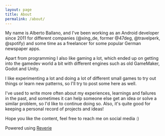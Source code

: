 ```yaml
---
layout: page
title: About
permalink: /about/
---
```


My name is Alberto Ballano, and I've been working as an Android developer since 2011 for different companies (@xing_de, former @47deg, @travelperk, @spotify) and some time as a freelancer for some popular German newspaper apps.

Apart from programming I also like gaming a lot, which ended up on getting into the gamedev world a bit with different engines such as old GameMaker, Godot and Unity. 

I like experimenting a lot and doing a lot of different small games to try out things or learn new patterns, so I'll try to post some here as well.

I've used to write more often about my experiences, learnings and failures in the past, and sometimes it can help someone else get an idea or solve a similar problem, so I'd like to continue doing so. Also, it's quite good for keeping a personal record of projects and ideas!

Hope you like the content, feel free to reach me on social media :)



Powered using [Reverie](https://github.com/amitmerchant1990/reverie)
